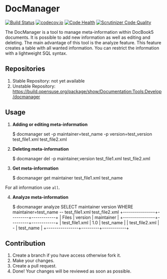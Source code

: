 # DocManager
[![Build Status](https://travis-ci.org/openSUSE/docmanager.svg?branch=develop)](https://travis-ci.org/openSUSE/docmanager)
[![codecov.io](http://codecov.io/github/openSUSE/docmanager/coverage.svg?branch=develop)](http://codecov.io/github/openSUSE/docmanager?branch=develop)
[![Code Health](https://landscape.io/github/openSUSE/docmanager/develop/landscape.svg?style=flat)](https://landscape.io/github/openSUSE/docmanager/develop)
[![Scrutinizer Code Quality](https://scrutinizer-ci.com/g/openSUSE/docmanager/badges/quality-score.png?b=develop)](https://scrutinizer-ci.com/g/openSUSE/docmanager/?branch=develop)

The DocManager is a tool to manage meta-information within DocBook5 documents.
It is possible to add new information as well as editing and deleting. The
main advantage of this tool is the analyze feature. This feature creates a
table with all wanted information. You can restrict the information with a
lightweight SQL syntax.

## Repositories
  1. Stable Repository: not yet available
  2. Unstable Repository: https://build.opensuse.org/package/show/Documentation:Tools:Develop/docmanager

## Usage

  1. **Adding or editing meta-information**

      $ docmanager set -p maintainer=test_name -p version=test_version test_file1.xml test_file2.xml

  2. **Deleting meta-information**

      $ docmanager del -p maintainer,version test_file1.xml test_file2.xml

  3. **Get meta-information**

      $ docmanager get maintainer test_file1.xml
      test_name

  For all information use `all`.

  4. **Analyze meta-information**

      $ docmanager analyze SELECT maintainer version WHERE maintainer=test_name -- test_file1.xml test_file2.xml
      +----------------+---------+------------+
      |     Files      | version | maintainer |
      +----------------+---------+------------+
      | test_file1.xml |   1.0   | test_name  |
      | test_file2.xml |    -    | test_name  |
      +----------------+---------+------------+
  
## Contribution

  1. Create a branch if you have access otherwise fork it.
  2. Make your changes.
  3. Create a pull request.
  4. Done! Your changes will be reviewed as soon as possible.

